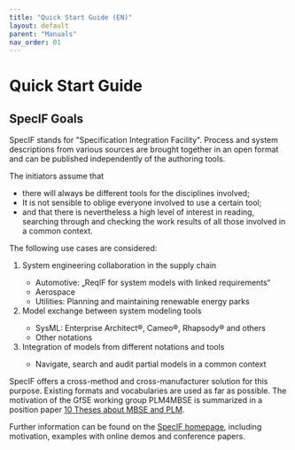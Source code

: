```yaml
---
title: "Quick Start Guide (EN)"
layout: default
parent: "Manuals"
nav_order: 01
---
```


# Quick Start Guide

## SpecIF Goals

SpecIF stands for "Specification Integration Facility". Process and system descriptions from various sources are brought together in an open format and can be published independently of the authoring tools.

The initiators assume that
- there will always be different tools for the disciplines involved;
- It is not sensible to oblige everyone involved to use a certain tool;
- and that there is nevertheless a high level of interest in reading, searching through and checking the work results of all those involved in a common context.

The following use cases are considered:
<ol>
<li>System engineering collaboration in the supply chain</li>
<ul>
<li>Automotive: „ReqIF for system models with linked requirements“</li>
<li>Aerospace</li>
<li>Utilities: Planning and maintaining renewable energy parks</li>
</ul>
<li>Model exchange between system modeling tools</li>
<ul>
<li>SysML: Enterprise Architect®, Cameo®, Rhapsody® and others</li>
<li>Other notations</li>
</ul>
<li>Integration of models from different notations and tools</li>
<ul>
<li>Navigate, search and audit partial models in a common context</li>
</ul>
</ol>

SpecIF offers a cross-method and cross-manufacturer solution for this purpose. Existing formats and vocabularies are used as far as possible. The motivation of the GfSE working group PLM4MBSE is summarized in a position paper <a href="http://gfse.de/Dokumente_Mitglieder/ag_ergebnisse/PLM4MBSE/PLM4MBSE_Position_paper_V_1_1.pdf" target="_blank">10 Theses about MBSE and PLM</a>.

Further information can be found on the <a href="https://specif.de" target="_blank">SpecIF homepage</a>, including motivation, examples with online demos and conference papers.
